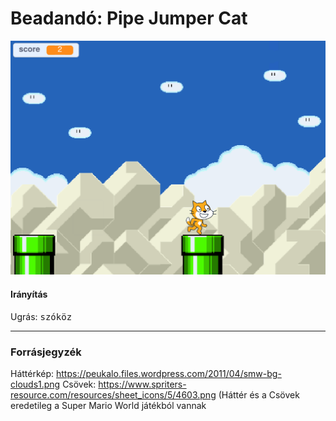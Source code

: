 # Beadandó: Pipe Jumper Cat #
![Játék képernyőkép](https://github.com/norbert204/Prog1-Beadando-PipeJumperCat/blob/main/screenshots/game.png?raw=true)



#### Irányítás ####
Ugrás: <kbd>szóköz<kbd>

---
### Forrásjegyzék ###
Háttérkép: <https://peukalo.files.wordpress.com/2011/04/smw-bg-clouds1.png>
Csövek: <https://www.spriters-resource.com/resources/sheet_icons/5/4603.png>
(Háttér és a Csövek eredetileg a Super Mario World játékból vannak
